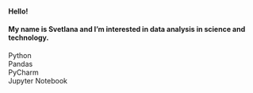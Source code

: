 #### Hello!  
#### My name is Svetlana and I’m interested in data analysis in science and technology.
  


Python  
Pandas  
PyCharm  
Jupyter Notebook  
